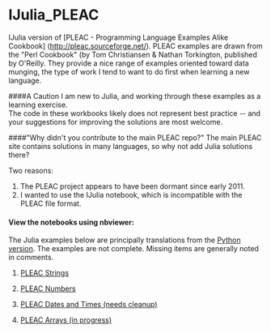 IJulia_PLEAC
============

IJulia version of [PLEAC - Programming Language Examples Alike Cookbook] (http://pleac.sourceforge.net/).
PLEAC examples are drawn from the "Perl Cookbook" (by Tom Christiansen & Nathan Torkington, published by O'Reilly.
They provide a nice range of examples oriented toward data munging, 
the type of work I tend to want to do first when learning a new language.

####A Caution
I am new to Julia, and working through these examples as a learning exercise.  
The code in these workbooks likely does not represent best practice -- 
and your suggestions for improving the solutions are most welcome.


####"Why didn't you contribute to the main PLEAC repo?"
The main PLEAC site contains solutions in many languages, so why not add Julia solutions there?

Two reasons:  

1. The PLEAC project appears to have been dormant since early 2011.
2. I wanted to use the IJulia notebook, which is incompatible with the PLEAC file format.


#### View the notebooks using nbviewer:
The Julia examples below are principally translations from the [Python version](http://pleac.sourceforge.net/pleac_python).
The examples are not complete. Missing items are generally noted in comments.

1. [PLEAC Strings](http://nbviewer.ipython.org/urls/raw.github.com/catawbasam/IJulia_PLEAC/master/1_pleac_string.ipynb)

2. [PLEAC Numbers](http://nbviewer.ipython.org/urls/raw.github.com/catawbasam/IJulia_PLEAC/master/2_pleac_numbers.ipynb)

3. [PLEAC Dates and Times (needs cleanup)](http://nbviewer.ipython.org/urls/raw.github.com/catawbasam/IJulia_PLEAC/master/3_pleac_datetime.ipynb)

4. [PLEAC Arrays (in progress)](http://nbviewer.ipython.org/urls/raw.github.com/catawbasam/IJulia_PLEAC/master/4_pleac_arrays.ipynb)

